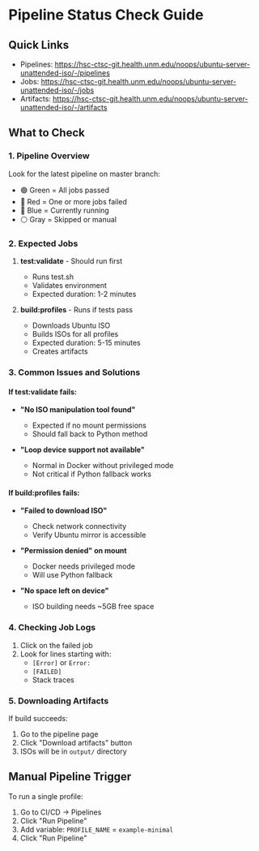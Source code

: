 # Pipeline Status Check Guide

## Quick Links
- Pipelines: https://hsc-ctsc-git.health.unm.edu/noops/ubuntu-server-unattended-iso/-/pipelines
- Jobs: https://hsc-ctsc-git.health.unm.edu/noops/ubuntu-server-unattended-iso/-/jobs
- Artifacts: https://hsc-ctsc-git.health.unm.edu/noops/ubuntu-server-unattended-iso/-/artifacts

## What to Check

### 1. Pipeline Overview
Look for the latest pipeline on master branch:
- 🟢 Green = All jobs passed
- 🔴 Red = One or more jobs failed
- 🔵 Blue = Currently running
- ⚪ Gray = Skipped or manual

### 2. Expected Jobs
1. **test:validate** - Should run first
   - Runs test.sh
   - Validates environment
   - Expected duration: 1-2 minutes

2. **build:profiles** - Runs if tests pass
   - Downloads Ubuntu ISO
   - Builds ISOs for all profiles
   - Expected duration: 5-15 minutes
   - Creates artifacts

### 3. Common Issues and Solutions

#### If test:validate fails:
- **"No ISO manipulation tool found"**
  - Expected if no mount permissions
  - Should fall back to Python method

- **"Loop device support not available"**
  - Normal in Docker without privileged mode
  - Not critical if Python fallback works

#### If build:profiles fails:
- **"Failed to download ISO"**
  - Check network connectivity
  - Verify Ubuntu mirror is accessible

- **"Permission denied" on mount**
  - Docker needs privileged mode
  - Will use Python fallback

- **"No space left on device"**
  - ISO building needs ~5GB free space

### 4. Checking Job Logs
1. Click on the failed job
2. Look for lines starting with:
   - `[Error]` or `Error:`
   - `[FAILED]`
   - Stack traces

### 5. Downloading Artifacts
If build succeeds:
1. Go to the pipeline page
2. Click "Download artifacts" button
3. ISOs will be in `output/` directory

## Manual Pipeline Trigger
To run a single profile:
1. Go to CI/CD → Pipelines
2. Click "Run Pipeline"
3. Add variable: `PROFILE_NAME` = `example-minimal`
4. Click "Run Pipeline"